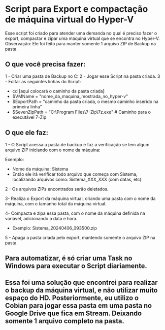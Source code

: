 # Script para Export e compactação de máquina virtual do Hyper-V

Esse script foi criado para atender uma demanda no qual é preciso fazer o export, compactar e zipar uma máquina virtual que se encontra no Hyper-V.
Observação: Ele foi feito para manter somente 1 arquivo ZIP de Backup na pasta.

## O que você precisa fazer:

1 - Criar uma pasta de Backup no C:
2 - Jogar esse Script na pasta criada. 
3 - Editar as seguintes linhas do Script: 

- cd [aqui colocará o caminho da pasta criada]
- $VMName = "nome_da_maquina_mostrada_no_hyper-v"
- $ExportPath = "caminho da pasta criada, o mesmo caminho inserido na primeira linha"
- $SevenZipPath = "C:\Program Files\7-Zip\7z.exe" # Caminho para o executável 7-Zip

## O que ele faz:

1 - O Script acessa a pasta de backup e faz a verificação se tem algum arquivo ZIP iniciando com o nome da máquina: 

Exemplo: 
- Nome da máquina: Sistema
- Então ele irá verificar todo arquivo que começa com Sistema, localizando arquivos como: Sistema_XXX_XXX (com datas, etc)

2 - Os arquivos ZIPs encontrados serão deletados.

3- Realiza o Export da máquina virtual, criando uma pasta com o nome da máquina, com o tamanho total da máquina virtual.

4- Compacta e zipa essa pasta, com o nome da máquina definida na variável, adicionando a data e hora.

- Exemplo: Sistema_20240406_093500.zip

5 - Apaga a pasta criada pelo export, mantendo somente o arquivo ZIP na pasta.

## Para automatizar, é só criar uma Task no Windows para executar o Script diariamente.

## Essa foi uma solução que encontrei para realizar o backup da máquina virtual, e não utilizar muito espaço do HD. Posteriormente, eu utilizo o Cobian para jogar essa pasta em uma pasta no Google Drive que fica em Stream. Deixando somente 1 arquivo completo na pasta.

